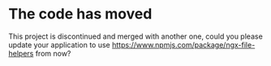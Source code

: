 #  The code has moved
This project is discontinued and merged with another one, could you please update your application to use https://www.npmjs.com/package/ngx-file-helpers from now?
